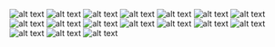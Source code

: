 ![alt text](../1.png) ![alt text](../2.png) ![alt text](../3.png) ![alt text](../4.png) ![alt text](../5.png) ![alt text](../6.png) ![alt text](../7.png) ![alt text](../8.png) ![alt text](../9.png) ![alt text](../10.png) ![alt text](../11.png) ![alt text](../12.png) ![alt text](../13.png) ![alt text](../14.png) ![alt text](../15.png) ![alt text](../16.png) ![alt text](../17.png)
